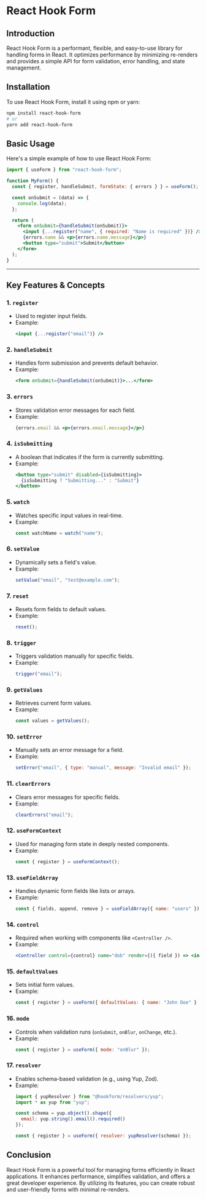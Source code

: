 # React Hook Form

## Introduction
React Hook Form is a performant, flexible, and easy-to-use library for handling forms in React. It optimizes performance by minimizing re-renders and provides a simple API for form validation, error handling, and state management.

## Installation
To use React Hook Form, install it using npm or yarn:

```sh
npm install react-hook-form
# or
yarn add react-hook-form
```

## Basic Usage
Here's a simple example of how to use React Hook Form:

```jsx
import { useForm } from "react-hook-form";

function MyForm() {
  const { register, handleSubmit, formState: { errors } } = useForm();

  const onSubmit = (data) => {
    console.log(data);
  };

  return (
    <form onSubmit={handleSubmit(onSubmit)}>
      <input {...register("name", { required: "Name is required" })} />
      {errors.name && <p>{errors.name.message}</p>}
      <button type="submit">Submit</button>
    </form>
  );
}
```

---

## Key Features & Concepts

### 1. `register`
- Used to register input fields.
- Example:
  ```jsx
  <input {...register("email")} />
  ```

### 2. `handleSubmit`
- Handles form submission and prevents default behavior.
- Example:
  ```jsx
  <form onSubmit={handleSubmit(onSubmit)}>...</form>
  ```

### 3. `errors`
- Stores validation error messages for each field.
- Example:
  ```jsx
  {errors.email && <p>{errors.email.message}</p>}
  ```

### 4. `isSubmitting`
- A boolean that indicates if the form is currently submitting.
- Example:
  ```jsx
  <button type="submit" disabled={isSubmitting}>
    {isSubmitting ? "Submitting..." : "Submit"}
  </button>
  ```

### 5. `watch`
- Watches specific input values in real-time.
- Example:
  ```jsx
  const watchName = watch("name");
  ```

### 6. `setValue`
- Dynamically sets a field's value.
- Example:
  ```jsx
  setValue("email", "test@example.com");
  ```

### 7. `reset`
- Resets form fields to default values.
- Example:
  ```jsx
  reset();
  ```

### 8. `trigger`
- Triggers validation manually for specific fields.
- Example:
  ```jsx
  trigger("email");
  ```

### 9. `getValues`
- Retrieves current form values.
- Example:
  ```jsx
  const values = getValues();
  ```

### 10. `setError`
- Manually sets an error message for a field.
- Example:
  ```jsx
  setError("email", { type: "manual", message: "Invalid email" });
  ```

### 11. `clearErrors`
- Clears error messages for specific fields.
- Example:
  ```jsx
  clearErrors("email");
  ```

### 12. `useFormContext`
- Used for managing form state in deeply nested components.
- Example:
  ```jsx
  const { register } = useFormContext();
  ```

### 13. `useFieldArray`
- Handles dynamic form fields like lists or arrays.
- Example:
  ```jsx
  const { fields, append, remove } = useFieldArray({ name: "users" });
  ```

### 14. `control`
- Required when working with components like `<Controller />`.
- Example:
  ```jsx
  <Controller control={control} name="dob" render={({ field }) => <input {...field} />} />
  ```

### 15. `defaultValues`
- Sets initial form values.
- Example:
  ```jsx
  const { register } = useForm({ defaultValues: { name: "John Doe" } });
  ```

### 16. `mode`
- Controls when validation runs (`onSubmit`, `onBlur`, `onChange`, etc.).
- Example:
  ```jsx
  const { register } = useForm({ mode: "onBlur" });
  ```

### 17. `resolver`
- Enables schema-based validation (e.g., using Yup, Zod).
- Example:
  ```jsx
  import { yupResolver } from "@hookform/resolvers/yup";
  import * as yup from "yup";
  
  const schema = yup.object().shape({
    email: yup.string().email().required()
  });
  
  const { register } = useForm({ resolver: yupResolver(schema) });
  ```

## Conclusion
React Hook Form is a powerful tool for managing forms efficiently in React applications. It enhances performance, simplifies validation, and offers a great developer experience. By utilizing its features, you can create robust and user-friendly forms with minimal re-renders.